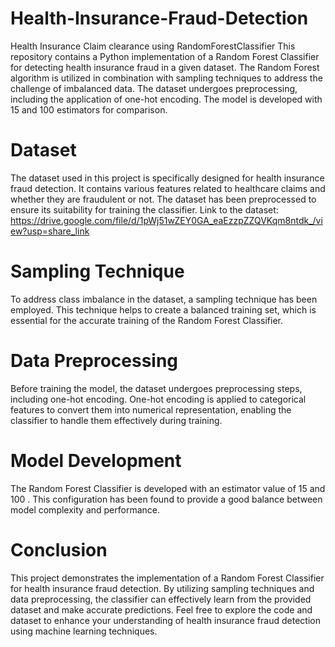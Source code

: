 # Health-Insurance-Fraud-Detection
Health Insurance Claim clearance using RandomForestClassifier
This repository contains a Python implementation of a Random Forest Classifier for detecting health insurance fraud in a given dataset. The Random Forest algorithm is utilized in combination with sampling techniques to address the challenge of imbalanced data. The dataset undergoes preprocessing, including the application of one-hot encoding. The model is developed with 15 and 100 estimators for comparison.
# Dataset
The dataset used in this project is specifically designed for health insurance fraud detection. It contains various features related to healthcare claims and whether they are fraudulent or not. The dataset has been preprocessed to ensure its suitability for training the classifier.
Link to the dataset:
https://drive.google.com/file/d/1pWj51wZEY0GA_eaEzzpZZQVKqm8ntdk_/view?usp=share_link
# Sampling Technique
To address class imbalance in the dataset, a sampling technique has been employed. This technique helps to create a balanced training set, which is essential for the accurate training of the Random Forest Classifier.
# Data Preprocessing
Before training the model, the dataset undergoes preprocessing steps, including one-hot encoding. One-hot encoding is applied to categorical features to convert them into numerical representation, enabling the classifier to handle them effectively during training.
# Model Development
The Random Forest Classifier is developed with an estimator value of 15 and 100 . This configuration has been found to provide a good balance between model complexity and performance.
# Conclusion
This project demonstrates the implementation of a Random Forest Classifier for health insurance fraud detection. By utilizing sampling techniques and data preprocessing, the classifier can effectively learn from the provided dataset and make accurate predictions. Feel free to explore the code and dataset to enhance your understanding of health insurance fraud detection using machine learning techniques.


